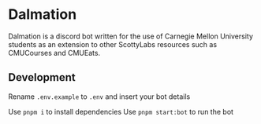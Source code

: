 # Dalmation
Dalmation is a discord bot written for the use of Carnegie Mellon University students as an extension to other ScottyLabs resources such as CMUCourses and CMUEats.

## Development
Rename `.env.example` to `.env` and insert your bot details

Use `pnpm i` to install dependencies
Use `pnpm start:bot` to run the bot